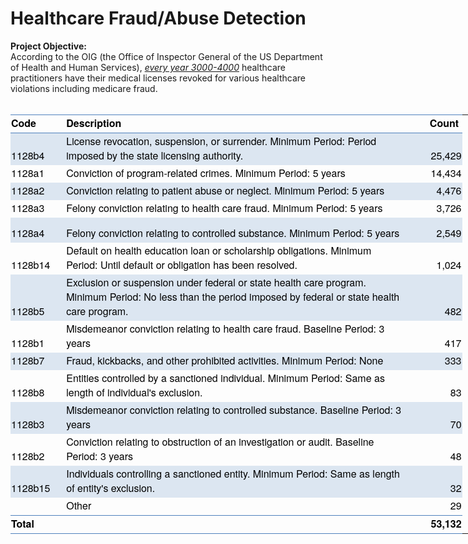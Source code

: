 <div class="cell text_cell rendered unselected" tabindex="2">
<div class="inner_cell">
<div class="text_cell_render rendered_html" tabindex="-1">
<h1 id="Project-1:-Doctor-or-Drug-Dealer?">Healthcare Fraud/Abuse Detection</h1>
</div>
</div>
</div>
<div class="cell text_cell unselected rendered" tabindex="2">
<div class="prompt input_prompt"><strong>Project Objective:</strong></div>
<div class="prompt input_prompt">According to the OIG (the Office of Inspector General of the US Department of Health and Human Services), <span style="text-decoration: underline;"><em>every year 3000-4000</em></span> healthcare practitioners have their medical licenses revoked for various healthcare violations including medicare fraud.&nbsp;</div>
<br />
<html>

<head>
<meta http-equiv=Content-Type content="text/html; charset=macintosh">
<meta name=ProgId content=Excel.Sheet>
<meta name=Generator content="Microsoft Excel 14">
<link rel=File-List href="LEIE_Summary_files/filelist.xml">
<style>
<!--table
	{mso-displayed-decimal-separator:"\.";
	mso-displayed-thousand-separator:"\,";}
@page
	{margin:1.0in .75in 1.0in .75in;
	mso-header-margin:.5in;
	mso-footer-margin:.5in;}
.style16
	{mso-number-format:"_\(* \#\,\#\#0\.00_\)\;_\(* \\\(\#\,\#\#0\.00\\\)\;_\(* \0022-\0022??_\)\;_\(\@_\)";
	mso-style-name:Comma;
	mso-style-id:3;}
.style0
	{mso-number-format:General;
	text-align:general;
	vertical-align:bottom;
	white-space:nowrap;
	mso-rotate:0;
	mso-background-source:auto;
	mso-pattern:auto;
	color:black;
	font-size:12.0pt;
	font-weight:400;
	font-style:normal;
	text-decoration:none;
	font-family:Calibri, sans-serif;
	mso-font-charset:0;
	border:none;
	mso-protection:locked visible;
	mso-style-name:Normal;
	mso-style-id:0;}
td
	{mso-style-parent:style0;
	padding-top:1px;
	padding-right:1px;
	padding-left:1px;
	mso-ignore:padding;
	color:black;
	font-size:12.0pt;
	font-weight:400;
	font-style:normal;
	text-decoration:none;
	font-family:Calibri, sans-serif;
	mso-font-charset:0;
	mso-number-format:General;
	text-align:general;
	vertical-align:bottom;
	border:none;
	mso-background-source:auto;
	mso-pattern:auto;
	mso-protection:locked visible;
	white-space:nowrap;
	mso-rotate:0;}
.xl65
	{mso-style-parent:style0;
	color:black;
	font-weight:700;
	font-family:"Helvetica Neue";
	mso-generic-font-family:auto;
	mso-font-charset:0;}
.xl66
	{mso-style-parent:style0;
	color:black;
	font-family:"Helvetica Neue";
	mso-generic-font-family:auto;
	mso-font-charset:0;}
.xl67
	{mso-style-parent:style0;
	font-weight:700;}
.xl68
	{mso-style-parent:style0;
	color:black;
	font-family:"Helvetica Neue";
	mso-generic-font-family:auto;
	mso-font-charset:0;
	white-space:normal;}
.xl69
	{mso-style-parent:style0;
	white-space:normal;}
.xl70
	{mso-style-parent:style16;
	color:black;
	font-family:"Helvetica Neue";
	mso-generic-font-family:auto;
	mso-font-charset:0;
	mso-number-format:"_\(* \#\,\#\#0_\)\;_\(* \\\(\#\,\#\#0\\\)\;_\(* \0022-\0022??_\)\;_\(\@_\)";}
.xl71
	{mso-style-parent:style16;
	mso-number-format:"_\(* \#\,\#\#0_\)\;_\(* \\\(\#\,\#\#0\\\)\;_\(* \0022-\0022??_\)\;_\(\@_\)";}
.xl72
	{mso-style-parent:style0;
	color:black;
	font-weight:700;
	font-family:"Helvetica Neue";
	mso-generic-font-family:auto;
	mso-font-charset:0;
	white-space:normal;}
.xl73
	{mso-style-parent:style16;
	color:black;
	font-weight:700;
	font-family:"Helvetica Neue";
	mso-generic-font-family:auto;
	mso-font-charset:0;
	mso-number-format:"_\(* \#\,\#\#0_\)\;_\(* \\\(\#\,\#\#0\\\)\;_\(* \0022-\0022??_\)\;_\(\@_\)";}
.xl74
	{mso-style-parent:style0;
	color:black;
	font-family:"Helvetica Neue";
	mso-generic-font-family:auto;
	mso-font-charset:0;
	mso-number-format:"_\(* \#\,\#\#0_\)\;_\(* \\\(\#\,\#\#0\\\)\;_\(* \0022-\0022??_\)\;_\(\@_\)";}
-->
</style>
</head>

<body link=blue vlink=purple>

<table border=0 cellpadding=0 cellspacing=0 width=673 style='border-collapse:
 collapse;table-layout:fixed;width:673pt;box-sizing: border-box;border-spacing: 0px;
 caret-color: rgb(0, 0, 0);font-variant-caps: normal;orphans: auto;text-align:
 start;widows: auto;-webkit-text-size-adjust: auto;-webkit-text-stroke-width: 0px'>
 <col width=65 style='width:65pt'>
 <col class=xl69 width=411 style='mso-width-source:userset;mso-width-alt:17536;
 width:411pt'>
 <col class=xl71 width=67 style='mso-width-source:userset;mso-width-alt:2858;
 width:67pt'>
 <col width=65 span=2 style='width:65pt'>
 <tr height=16 style='height:16.0pt;box-sizing: border-box;max-width: none'>
  <td height=16 class=xl65 width=65 style='height:16.0pt;width:65pt;font-size:
  12.0pt;color:black;font-weight:700;text-decoration:none;text-underline-style:
  none;text-line-through:none;font-family:"Helvetica Neue";border-top:.5pt solid #4F81BD;
  border-right:none;border-bottom:.5pt solid #4F81BD;border-left:none'>Code</td>
  <td class=xl72 width=411 style='width:411pt;font-size:12.0pt;color:black;
  font-weight:700;text-decoration:none;text-underline-style:none;text-line-through:
  none;font-family:"Helvetica Neue";border-top:.5pt solid #4F81BD;border-right:
  none;border-bottom:.5pt solid #4F81BD;border-left:none'>Description</td>
  <td class=xl73 align=right width=67 style='width:67pt;font-size:12.0pt;
  color:black;font-weight:700;text-decoration:none;text-underline-style:none;
  text-line-through:none;font-family:"Helvetica Neue";border-top:.5pt solid #4F81BD;
  border-right:none;border-bottom:.5pt solid #4F81BD;border-left:none'><span
  style="mso-spacerun:yes">&nbsp;</span>Count<span
  style="mso-spacerun:yes">&nbsp;</span></td>
  <td width=65 style='width:65pt'></td>
  <td width=65 style='width:65pt'></td>
 </tr>
 <tr height=30 style='height:30.0pt'>
  <td height=30 class=xl66 style='height:30.0pt;font-size:12.0pt;color:black;
  font-weight:400;text-decoration:none;text-underline-style:none;text-line-through:
  none;font-family:"Helvetica Neue";background:#DCE6F1;mso-pattern:#DCE6F1 none;
  box-sizing: border-box;max-width: none'>1128b4</td>
  <td class=xl68 width=411 style='width:411pt;font-size:12.0pt;color:black;
  font-weight:400;text-decoration:none;text-underline-style:none;text-line-through:
  none;font-family:"Helvetica Neue";background:#DCE6F1;mso-pattern:#DCE6F1 none;
  box-sizing: border-box;max-width: none'>License revocation, suspension, or
  surrender. Minimum Period: Period imposed by the state licensing authority.</td>
  <td class=xl70 align=right style='font-size:12.0pt;color:black;font-weight:
  400;text-decoration:none;text-underline-style:none;text-line-through:none;
  font-family:"Helvetica Neue";background:#DCE6F1;mso-pattern:#DCE6F1 none;
  box-sizing: border-box;max-width: none'> 25,429 </td>
  <td></td>
  <td></td>
 </tr>
 <tr height=15 style='height:15.0pt'>
  <td height=15 class=xl66 style='height:15.0pt;box-sizing: border-box;
  max-width: none'>1128a1</td>
  <td class=xl68 width=411 style='width:411pt;box-sizing: border-box;
  max-width: none'>Conviction of program-related crimes. Minimum Period: 5
  years</td>
  <td class=xl70 align=right style='box-sizing: border-box;max-width: none'>
  14,434 </td>
  <td></td>
  <td></td>
 </tr>
 <tr height=15 style='height:15.0pt'>
  <td height=15 class=xl66 style='height:15.0pt;font-size:12.0pt;color:black;
  font-weight:400;text-decoration:none;text-underline-style:none;text-line-through:
  none;font-family:"Helvetica Neue";background:#DCE6F1;mso-pattern:#DCE6F1 none;
  box-sizing: border-box;max-width: none'>1128a2</td>
  <td class=xl68 width=411 style='width:411pt;font-size:12.0pt;color:black;
  font-weight:400;text-decoration:none;text-underline-style:none;text-line-through:
  none;font-family:"Helvetica Neue";background:#DCE6F1;mso-pattern:#DCE6F1 none;
  box-sizing: border-box;max-width: none'>Conviction relating to patient abuse
  or neglect. Minimum Period: 5 years</td>
  <td class=xl70 align=right style='font-size:12.0pt;color:black;font-weight:
  400;text-decoration:none;text-underline-style:none;text-line-through:none;
  font-family:"Helvetica Neue";background:#DCE6F1;mso-pattern:#DCE6F1 none;
  box-sizing: border-box;max-width: none'> 4,476 </td>
  <td></td>
  <td></td>
 </tr>
 <tr height=15 style='height:15.0pt'>
  <td height=15 class=xl66 style='height:15.0pt;box-sizing: border-box;
  max-width: none'>1128a3</td>
  <td class=xl68 width=411 style='width:411pt;box-sizing: border-box;
  max-width: none'>Felony conviction relating to health care fraud. Minimum
  Period: 5 years</td>
  <td class=xl70 align=right style='box-sizing: border-box;max-width: none'>
  3,726 </td>
  <td></td>
  <td></td>
 </tr>
 <tr height=30 style='height:30.0pt'>
  <td height=30 class=xl66 style='height:30.0pt;font-size:12.0pt;color:black;
  font-weight:400;text-decoration:none;text-underline-style:none;text-line-through:
  none;font-family:"Helvetica Neue";background:#DCE6F1;mso-pattern:#DCE6F1 none;
  box-sizing: border-box;max-width: none'>1128a4</td>
  <td class=xl68 width=411 style='width:411pt;font-size:12.0pt;color:black;
  font-weight:400;text-decoration:none;text-underline-style:none;text-line-through:
  none;font-family:"Helvetica Neue";background:#DCE6F1;mso-pattern:#DCE6F1 none;
  box-sizing: border-box;max-width: none'>Felony conviction relating to
  controlled substance. Minimum Period: 5 years</td>
  <td class=xl70 align=right style='font-size:12.0pt;color:black;font-weight:
  400;text-decoration:none;text-underline-style:none;text-line-through:none;
  font-family:"Helvetica Neue";background:#DCE6F1;mso-pattern:#DCE6F1 none;
  box-sizing: border-box;max-width: none'> 2,549 </td>
  <td></td>
  <td></td>
 </tr>
 <tr height=30 style='height:30.0pt'>
  <td height=30 class=xl66 style='height:30.0pt;box-sizing: border-box;
  max-width: none'>1128b14</td>
  <td class=xl68 width=411 style='width:411pt;box-sizing: border-box;
  max-width: none'>Default on health education loan or scholarship obligations.
  Minimum Period: Until default or obligation has been resolved.</td>
  <td class=xl70 align=right style='box-sizing: border-box;max-width: none'>
  1,024 </td>
  <td></td>
  <td></td>
 </tr>
 <tr height=45 style='height:45.0pt'>
  <td height=45 class=xl66 style='height:45.0pt;font-size:12.0pt;color:black;
  font-weight:400;text-decoration:none;text-underline-style:none;text-line-through:
  none;font-family:"Helvetica Neue";background:#DCE6F1;mso-pattern:#DCE6F1 none;
  box-sizing: border-box;max-width: none'>1128b5</td>
  <td class=xl68 width=411 style='width:411pt;font-size:12.0pt;color:black;
  font-weight:400;text-decoration:none;text-underline-style:none;text-line-through:
  none;font-family:"Helvetica Neue";background:#DCE6F1;mso-pattern:#DCE6F1 none;
  box-sizing: border-box;max-width: none'>Exclusion or suspension under federal
  or state health care program. Minimum Period: No less than the period imposed
  by federal or state health care program.</td>
  <td class=xl70 align=right style='font-size:12.0pt;color:black;font-weight:
  400;text-decoration:none;text-underline-style:none;text-line-through:none;
  font-family:"Helvetica Neue";background:#DCE6F1;mso-pattern:#DCE6F1 none;
  box-sizing: border-box;max-width: none'> 482 </td>
  <td></td>
  <td></td>
 </tr>
 <tr height=30 style='height:30.0pt'>
  <td height=30 class=xl66 style='height:30.0pt;box-sizing: border-box;
  max-width: none'>1128b1</td>
  <td class=xl68 width=411 style='width:411pt;box-sizing: border-box;
  max-width: none'>Misdemeanor conviction relating to health care fraud.
  Baseline Period: 3 years</td>
  <td class=xl70 align=right style='box-sizing: border-box;max-width: none'>
  417 </td>
  <td></td>
  <td></td>
 </tr>
 <tr height=15 style='height:15.0pt'>
  <td height=15 class=xl66 style='height:15.0pt;font-size:12.0pt;color:black;
  font-weight:400;text-decoration:none;text-underline-style:none;text-line-through:
  none;font-family:"Helvetica Neue";background:#DCE6F1;mso-pattern:#DCE6F1 none;
  box-sizing: border-box;max-width: none'>1128b7</td>
  <td class=xl68 width=411 style='width:411pt;font-size:12.0pt;color:black;
  font-weight:400;text-decoration:none;text-underline-style:none;text-line-through:
  none;font-family:"Helvetica Neue";background:#DCE6F1;mso-pattern:#DCE6F1 none;
  box-sizing: border-box;max-width: none'>Fraud, kickbacks, and other
  prohibited activities. Minimum Period: None</td>
  <td class=xl70 align=right style='font-size:12.0pt;color:black;font-weight:
  400;text-decoration:none;text-underline-style:none;text-line-through:none;
  font-family:"Helvetica Neue";background:#DCE6F1;mso-pattern:#DCE6F1 none;
  box-sizing: border-box;max-width: none'> 333 </td>
  <td></td>
  <td></td>
 </tr>
 <tr height=30 style='height:30.0pt'>
  <td height=30 class=xl66 style='height:30.0pt;box-sizing: border-box;
  max-width: none'>1128b8</td>
  <td class=xl68 width=411 style='width:411pt;box-sizing: border-box;
  max-width: none'>Entities controlled by a sanctioned individual. Minimum
  Period: Same as length of individual's exclusion.</td>
  <td class=xl70 align=right style='box-sizing: border-box;max-width: none'> 83
  </td>
  <td></td>
  <td></td>
 </tr>
 <tr height=30 style='height:30.0pt'>
  <td height=30 class=xl66 style='height:30.0pt;font-size:12.0pt;color:black;
  font-weight:400;text-decoration:none;text-underline-style:none;text-line-through:
  none;font-family:"Helvetica Neue";background:#DCE6F1;mso-pattern:#DCE6F1 none;
  box-sizing: border-box;max-width: none'>1128b3</td>
  <td class=xl68 width=411 style='width:411pt;font-size:12.0pt;color:black;
  font-weight:400;text-decoration:none;text-underline-style:none;text-line-through:
  none;font-family:"Helvetica Neue";background:#DCE6F1;mso-pattern:#DCE6F1 none;
  box-sizing: border-box;max-width: none'>Misdemeanor conviction relating to
  controlled substance. Baseline Period: 3 years</td>
  <td class=xl70 align=right style='font-size:12.0pt;color:black;font-weight:
  400;text-decoration:none;text-underline-style:none;text-line-through:none;
  font-family:"Helvetica Neue";background:#DCE6F1;mso-pattern:#DCE6F1 none;
  box-sizing: border-box;max-width: none'> 70 </td>
  <td></td>
  <td></td>
 </tr>
 <tr height=30 style='height:30.0pt'>
  <td height=30 class=xl66 style='height:30.0pt;box-sizing: border-box;
  max-width: none'>1128b2</td>
  <td class=xl68 width=411 style='width:411pt;box-sizing: border-box;
  max-width: none'>Conviction relating to obstruction of an investigation or
  audit. Baseline Period: 3 years</td>
  <td class=xl70 align=right style='box-sizing: border-box;max-width: none'> 48
  </td>
  <td></td>
  <td></td>
 </tr>
 <tr height=30 style='height:30.0pt'>
  <td height=30 class=xl66 style='height:30.0pt;font-size:12.0pt;color:black;
  font-weight:400;text-decoration:none;text-underline-style:none;text-line-through:
  none;font-family:"Helvetica Neue";background:#DCE6F1;mso-pattern:#DCE6F1 none;
  box-sizing: border-box;max-width: none'>1128b15</td>
  <td class=xl68 width=411 style='width:411pt;font-size:12.0pt;color:black;
  font-weight:400;text-decoration:none;text-underline-style:none;text-line-through:
  none;font-family:"Helvetica Neue";background:#DCE6F1;mso-pattern:#DCE6F1 none;
  box-sizing: border-box;max-width: none'>Individuals controlling a sanctioned
  entity. Minimum Period: Same as length of entity's exclusion.</td>
  <td class=xl70 align=right style='font-size:12.0pt;color:black;font-weight:
  400;text-decoration:none;text-underline-style:none;text-line-through:none;
  font-family:"Helvetica Neue";background:#DCE6F1;mso-pattern:#DCE6F1 none;
  box-sizing: border-box;max-width: none'> 32 </td>
  <td></td>
  <td></td>
 </tr>
 <tr height=15 style='height:15.0pt'>
  <td height=15 class=xl66 style='height:15.0pt'></td>
  <td class=xl68 width=411 style='width:411pt;box-sizing: border-box;
  max-width: none'>Other</td>
  <td class=xl70 align=right style='box-sizing: border-box;max-width: none'> 29
  </td>
  <td></td>
  <td></td>
 </tr>
 <tr class=xl67 height=15 style='height:15.0pt'>
  <td height=15 class=xl66 style='height:15.0pt;font-size:12.0pt;color:black;
  font-weight:700;text-decoration:none;text-underline-style:none;text-line-through:
  none;font-family:"Helvetica Neue";border-top:.5pt solid #4F81BD;border-right:
  none;border-bottom:.5pt solid #4F81BD;border-left:none'>Total</td>
  <td class=xl68 width=411 style='width:411pt;font-size:12.0pt;color:black;
  font-weight:700;text-decoration:none;text-underline-style:none;text-line-through:
  none;font-family:"Helvetica Neue";border-top:.5pt solid #4F81BD;border-right:
  none;border-bottom:.5pt solid #4F81BD;border-left:none'></td>
  <td class=xl74 align=right style='font-size:12.0pt;color:black;font-weight:
  700;text-decoration:none;text-underline-style:none;text-line-through:none;
  font-family:"Helvetica Neue";border-top:.5pt solid #4F81BD;border-right:none;
  border-bottom:.5pt solid #4F81BD;border-left:none'> 53,132 </td>
  <td class=xl67></td>
  <td class=xl67></td>
 </tr>
</table>

</body>

</html>
